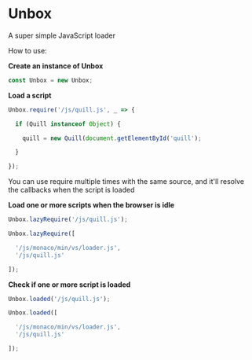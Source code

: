 # Unbox
A super simple JavaScript loader

How to use:

**Create an instance of Unbox**
```javascript
const Unbox = new Unbox;
```

**Load a script**
```javascript
Unbox.require('/js/quill.js', _ => {

  if (Quill instanceof Object) {

    quill = new Quill(document.getElementById('quill');

  }

});
```
You can use require multiple times with the same source, and it'll resolve the callbacks when the script is loaded

**Load one or more scripts when the browser is idle**
```javascript
Unbox.lazyRequire('/js/quill.js');
```

```javascript
Unbox.lazyRequire([

  '/js/monaco/min/vs/loader.js',
  '/js/quill.js'

]);
```

**Check if one or more script is loaded**
```javascript
Unbox.loaded('/js/quill.js');
```

```javascript
Unbox.loaded([

  '/js/monaco/min/vs/loader.js',
  '/js/quill.js'

]);
```
